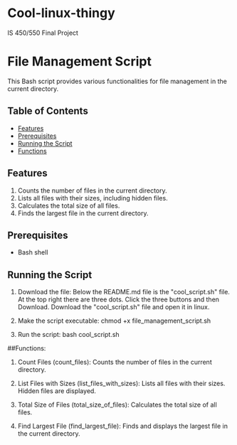 # Cool-linux-thingy
IS 450/550 Final Project


# File Management Script

This Bash script provides various functionalities for file management in the current directory.

## Table of Contents

- [Features](#features)
- [Prerequisites](#prerequisites)
- [Running the Script](#running-the-script)
- [Functions](#functions)

## Features

1. Counts the number of files in the current directory.
2. Lists all files with their sizes, including hidden files.
3. Calculates the total size of all files.
4. Finds the largest file in the current directory.

## Prerequisites

- Bash shell

## Running the Script

1. Download the file:
Below the README.md file is the "cool_script.sh" file.
At the top right there are three dots. Click the three buttons and then Download.
Download the "cool_script.sh" file and open it in linux.

3. Make the script executable:
chmod +x file_management_script.sh

4. Run the script:
bash cool_script.sh

##Functions:

1. Count Files (count_files):
Counts the number of files in the current directory.

2. List Files with Sizes (list_files_with_sizes):
Lists all files with their sizes.
Hidden files are displayed.

3. Total Size of Files (total_size_of_files):
Calculates the total size of all files.

4. Find Largest File (find_largest_file):
Finds and displays the largest file in the current directory.
